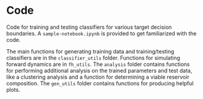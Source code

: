 # Code

Code for training and testing classifiers for various target decision boundaries. A `sample-notebook.ipynb` is provided to get familiarized with the code.

The main functions for generating training data and training/testing classifiers are in the `classifier_utils` folder. Functions for simulating forward dynamics are in `fh_utils`. The `analysis` folder contains functions for performing additional analysis on the trained parameters and test data, like a clustering analysis and a function for determining a viable reservoir composition. The `gen_utils` folder contains functions for producing helpful plots.
